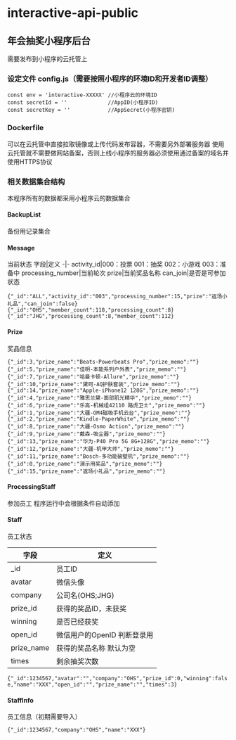 # interactive-api-public
## 年会抽奖小程序后台
需要发布到小程序的云托管上
### 设定文件 config.js（需要按照小程序的环境ID和开发者ID调整）
```
const env = 'interactive-XXXXX' //小程序云的环境ID
const secretId = ''				//AppID(小程序ID)
const secretKey = ''			//AppSecret(小程序密钥)
```

### Dockerfile
可以在云托管中直接拉取镜像或上传代码发布容器，不需要另外部署服务器
使用云托管就不需要做网站备案，否则上线小程序的服务器必须使用通过备案的域名并使用HTTPS协议

### 相关数据集合结构
本程序所有的数据都采用小程序云的数据集合

#### BackupList
备份用记录集合

#### Message
当前状态
字段|定义
-|-
activity_id|000：投票 001：抽奖 002：小游戏 003：准备中
processing_number|当前轮次
prize|当前奖品名称
can_join|是否是可参加状态

```
{"_id":"ALL","activity_id":"003","processing_number":15,"prize":"返场小礼品","can_join":false}
{"_id":"OHS","member_count":118,"processing_count":8}
{"_id":"JHG","processing_count":8,"member_count":112}
```

#### Prize
奖品信息
```
{"_id":3,"prize_name":"Beats-Powerbeats Pro","prize_memo":""}
{"_id":5,"prize_name":"佳明-本能系列户外表","prize_memo":""}
{"_id":7,"prize_name":"哈曼卡顿-Allure","prize_memo":""}
{"_id":10,"prize_name":"黛珂-AQ护肤套装","prize_memo":""}
{"_id":14,"prize_name":"Apple-iPhone12 128G","prize_memo":""}
{"_id":4,"prize_name":"雅思兰黛-面部肌光精华","prize_memo":""}
{"_id":6,"prize_name":"乐高-机械组42110 路虎卫士","prize_memo":""}
{"_id":1,"prize_name":"大疆-OM4磁吸手机云台","prize_memo":""}
{"_id":2,"prize_name":"Kindle-PaperWhite","prize_memo":""}
{"_id":8,"prize_name":"大疆-Osmo Action","prize_memo":""}
{"_id":9,"prize_name":"戴森-吸尘器","prize_memo":""}
{"_id":13,"prize_name":"华为-P40 Pro 5G 8G+128G","prize_memo":""}
{"_id":12,"prize_name":"大疆-机甲大师","prize_memo":""}
{"_id":11,"prize_name":"Bosch-多功能破壁机","prize_memo":""}
{"_id":0,"prize_name":"演示用奖品","prize_memo":""}
{"_id":15,"prize_name":"返场小礼品","prize_memo":""}
```

#### ProcessingStaff
参加员工 程序运行中会根据条件自动添加

#### Staff
员工状态

字段|定义
-|-
_id|员工ID
avatar|微信头像
company|公司名(OHS;JHG)
prize_id|获得的奖品ID，未获奖
winning|是否已经获奖
open_id|微信用户的OpenID 判断登录用
prize_name|获得的奖品名称 默认为空
times|剩余抽奖次数

`{"_id":1234567,"avatar":"","company":"OHS","prize_id":0,"winning":false,"name":"XXX","open_id":"","prize_name":"","times":3}`


#### StaffInfo
员工信息（初期需要导入）

`{"_id":1234567,"company":"OHS","name":"XXX"}`
